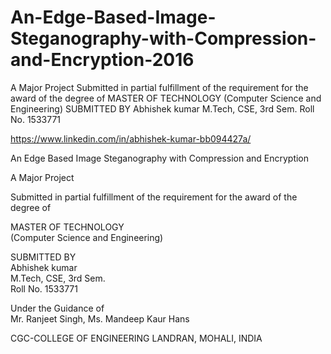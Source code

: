 # An-Edge-Based-Image-Steganography-with-Compression-and-Encryption-2016
A Major Project Submitted in partial fulfillment of the requirement for the award of the degree of MASTER OF TECHNOLOGY (Computer Science and Engineering) SUBMITTED BY Abhishek kumar M.Tech, CSE, 3rd Sem. Roll No. 1533771

https://www.linkedin.com/in/abhishek-kumar-bb094427a/

An Edge Based Image Steganography with Compression and Encryption

A Major Project

Submitted in partial fulfillment of the requirement for the award of the degree of

MASTER OF TECHNOLOGY\
(Computer Science and Engineering)

SUBMITTED BY\
Abhishek kumar\
M.Tech, CSE, 3rd Sem.\
Roll No. 1533771

Under the Guidance of\
Mr. Ranjeet Singh, Ms. Mandeep Kaur Hans

CGC-COLLEGE OF ENGINEERING
LANDRAN, MOHALI, INDIA
